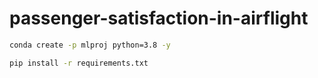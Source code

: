 # passenger-satisfaction-in-airflight

```bash
conda create -p mlproj python=3.8 -y
```
```bash
pip install -r requirements.txt
```